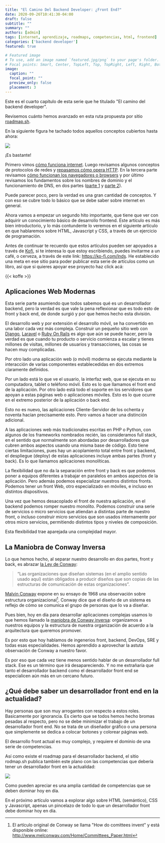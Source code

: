 ```yaml
---
title: "El Camino Del Backend Developer: ¿Front End?"
date: 2020-09-26T10:41:30-04:00
draft: false
subtitle: ""
summary: ""
authors: [admin]
tags: [internet, aprendizaje, roadmaps, competencias, html, frontend]
categories: ['backend developer']
featured: true

# Featured image
# To use, add an image named `featured.jpg/png` to your page's folder.
# Focal points: Smart, Center, TopLeft, Top, TopRight, Left, Right, BottomLeft, Bottom, BottomRight.
image:
  caption: ""
  focal_point: ""
  preview_only: false
  placement: 3
---
```

Este es el cuarto capítulo de esta serie que he titulado "El camino del backend developer".

Revisemos cuánto hemos avanzado en esta ruta propuesta por sitio [roadmap.sh](https://roadmap.sh/).

En la siguiente figura he tachado todos aquellos conceptos cubiertos hasta ahora:

![](featured.png)

¡Es bastante!

Primero vimos [cómo funciona internet](/blog/2020/07/05/el-camino-de-un-backend-developer-en-2020/). Luego revisamos algunos conceptos de protocolos de redes y [repasamos cómo opera HTTP](/blog/2020/07/31/el-camino-del-backend-developer-http/). En la tercera parte revisamos [cómo funcionan los navegadores o browsers](/blog/2020/08/19/el-camino-del-backend-developer-browsers/) y por último revisamos los fundamentos sobre los nombres de dominio y el funcionamiento de DNS, en dos partes ([parte 1](/blog/2020/09/05/el-camino-del-backend-developer-dns/) y [parte 2](/blog/2020/09/06/el-camino-del-backend-developer-dns-segunda-parte/)).

Puede parecer poco, pero la verdad es una gran cantidad de conceptos. Y con eso se cubre todo lo básico que se debe saber sobre internet en general.

Ahora vamos a empezar un segundo hito importante, que tiene que ver con adquirir un conocimiento básico de desarrollo frontend. Este artículo es más bien introductorio, y lo más contundente lo veremos en el siguiente artículo en que hablaremos sobre HTML, Javascript y CSS, a través de un ejercicio de programación.

Antes de continuar te recuerdo que estos artículos pueden ser apoyados a través de [Kofi](https://ko-fi.com/), si te interesa lo que estoy escribiendo, puedes invitarme a un café, o cerveza, a través de este link: https://ko-fi.com/lnds. He establecido una meta en ese sitio para poder publicar esta serie de artículos como un libro, así que si quieres apoyar ese proyecto haz click acá:

{{< koffe >}}

## Aplicaciones Web Modernas

Esta serie parte asumiendo que todos sabemos qué es un desarrollador backend, pero la verdad es que vale la pena reflexionar que es todo esto de front y back end, de donde surgió y por que hemos hecho esta división.

El desarrollo web y por extensión el desarrollo móvil, se ha convertido en una labor cada vez más compleja. Construir un pequeño sitio web con [Django](https://www.djangoproject.com/), [Laravel](https://laravel.com/) o [Ruby On Rails](https://rubyonrails.org/) es algo que aún se puede hacer, pero la verdad es que cuando tu producto o servicio comienza a escalar y tienes millones de visitas, millones de usuarios y transacciones, las cosas se hacen muy complicadas. 

Por otro lado una aplicación web (o móvil) moderna se ejecuta mediante la interacción de varias componentes establecedidas en dos extremos claramente definidos.

Por un lado está lo que ve el usuario, la interfaz web, que se ejecuta en su computadora, tablet o teléfono móvil. Esto es lo que llamamos el front end de la aplicación. Por otro lado está todo el soporte en los servidores que apoyan a estas páginas web o aplicaciones móviles. Esto es lo que ocurre en el extremo posterior de la aplicación o back end.

Esto no es nuevo, las aplicaciones Cliente-Servidor de los ochenta y noventa hacían precisamente esto. Pero vamos a hacer una distinción adicional. 

A las aplicaciones web más tradicionales escritas en PHP o Python, con algunos de los frameworks nombrados recién, las consideramos full stack, en el sentido que normalmente son abordadas por desarrolladores que cubren ambos aspectos usando una misma base de código. Esto tiene ciertas limitaciones, pues hay un acoplamiento total entre front y backend, el despliegue (deploy) de estas aplicaciones incluye ambas partes (front y back). Es lo que llamamos aplicaciones monolíticas.

La flexibilidad que no da la separación entre front y back es que podemos poner a equipos diferentes a trabajar en paralelos en ambos aspectos de la aplicación. Pero además podemos especializar nuestros distintos fronts. Podemos tener un front Web, otro especializado en móviles, e incluso en distintos dispositivos.

Una vez que hemos desacoplado el front de nuestra aplicación, en el backend podemos romper nuestro monolito. Podemos construir una serie de servicios o micro servicios que atiendan a distintas parte de nuestro front, o incluso construir micro servicios que son usados internamente por otros micro servicios, permitiendo distintos tipos y niveles de composición.

Esta flexibilidad trae aparejada una complejidad mayor.

## La Maniobra de Conway Inversa

Lo que hemos hecho, al separar nuestro desarrollo en dos partes, front y back, es abrazar [la Ley de Conway](https://lnds.net/blog/lnds/2017/06/26/paseando-con-dromedarios/):


> “Las organizaciones que diseñan sistemas (en el amplio sentido usado aquí) están obligados a producir diseños que son copias de las estructuras de comunicación de estas organizaciones”.

[Malvin Conway](https://en.wikipedia.org/wiki/Melvin_Conway) expone en su ensayo de 1968 una observación sobre estructura organizacional[^1]. Conway dice que el diseño de un sistema es reflejo de cómo se comunica el grupo de personas que lo va a diseñar.

Pues bien, hoy en día para desarrollar aplicaciones complejas usamos lo que hemos llamado la [maniobra de Conway inversa](https://www.thoughtworks.com/radar/techniques/inverse-conway-maneuver): organizamos a nuestros equipos y la estructura de nuestra organización de acuerdo a la arquitectura que queremos promover.

Es por esto que hoy hablamos de ingenerios front, backend, DevOps, SRE y todas esas especialidades. Hemos aprendido a aprovechar la astuta observación de Conway a nuestro favor.

Es por eso que cada vez tiene menos sentido hablar de un desarrollador full stack. Ese es un término que irá desapareciendo. Y no me extrañaría que tanto el desarrollador backend como el desarrollador front end se especialicen aún más en un cercano futuro.

## ¿Qué debe saber un desarrollador front end en la actualidad?

Hay personas que son muy arrogantes con respecto a estos roles. Basicamente por ignorancia. Es cierto que se todos hemos hecho bromas pesadas al respecto, pero no se debe minimizar el trabajo de un desarrollador front end. No se trata de un diseñador gráfico o una persona que simplemente se dedica a colocar botones y colorear páginas web. 

El desarrollo front actual es muy complejo, y requiere el dominio de una serie de competencias.

Así como existe el roadmap para el desarrollador backend, el sitio rodmap.sh publica también este plano con las competencias que debería tener un desarrollador front en la actualidad:

![](frontend-road.png)

Como pueden apreciar es una amplia cantidad de competencias que se deben dominar hoy en día.

En el próximo artículo vamos a explorar algo sobre HTML (semántico), CSS y Javascript, apenas un pincelazo de todo lo que un desarrollador front debe dominar hoy en día.

[^1]: El artículo original de Conway se llama "How do comittees invent" y está disponible online: http://www.melconway.com/Home/Committees_Paper.html

